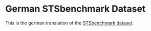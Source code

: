 # German STSbenchmark Dataset
This is the german translation of the [STSbenchmark dataset](https://ixa2.si.ehu.es/stswiki/index.php/STSbenchmark).
